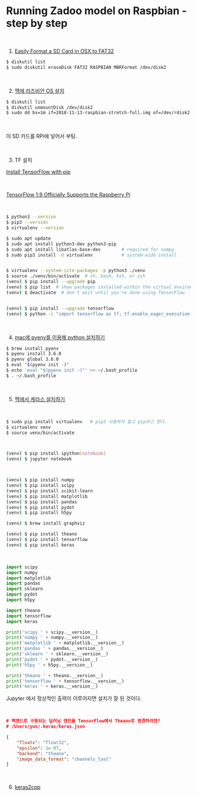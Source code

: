 # Running Zadoo model on Raspbian - step by step

<br>

1) [Easily Format a SD Card in OSX to FAT32](https://www.michaelcrump.net/the-magical-command-to-get-sdcard-formatted-for-fat32/) <br>

```bash
$ diskutil list
$ sudo diskutil eraseDisk FAT32 RASPBIAN MBRFormat /dev/disk2
```

<br>

2) [맥에 라즈비안 OS 설치](https://new93helloworld.tistory.com/238) <br>

```bash
$ diskutil list
$ diskutil unmountDisk /dev/disk2
$ sudo dd bs=1m if=2018-11-13-raspbian-stretch-full.img of=/dev/rdisk2
```

<br>

이 SD 카드를 RPi에 넣어서 부팅.

<br>

3) TF 설치 <br>

[Install TensorFlow with pip ](https://www.tensorflow.org/install/pip)

<br>

[TensorFlow 1.9 Officially Supports the Raspberry Pi](https://medium.com/tensorflow/tensorflow-1-9-officially-supports-the-raspberry-pi-b91669b0aa0)

<br>

```bash
$ python3 --version
$ pip3 --version
$ virtualenv --version

$ sudo apt update
$ sudo apt install python3-dev python3-pip
$ sudo apt install libatlas-base-dev        # required for numpy
$ sudo pip3 install -U virtualenv           # system-wide install


$ virtualenv --system-site-packages -p python3 ./venv
$ source ./venv/bin/activate  # sh, bash, ksh, or zsh
(venv) $ pip install --upgrade pip
(venv) $ pip list  # show packages installed within the virtual environment
(venv) $ deactivate  # don't exit until you're done using TensorFlow


(venv) $ pip install --upgrade tensorflow
(venv) $ python -c "import tensorflow as tf; tf.enable_eager_execution(); print(tf.reduce_sum(tf.random_normal([1000, 1000])))"
```

<br>

4) [mac에 pyenv를 이용해 python 설치하기](https://blog.seotory.com/post/2017/03/install-python-in-mac-using-pyenv)

```bash
$ brew install pyenv
$ pyenv install 3.6.0
$ pyenv global 3.6.0
$ eval "$(pyenv init -)"
$ echo 'eval "$(pyenv init -)"' >> ~/.bash_profile
$ . ~/.bash_profile
```

<br>

5) [맥에서 케라스 설치하기](https://tykimos.github.io/2017/08/07/Keras_Install_on_Mac/)

<br>

```bash
$ sudo pip install virtualenv	# pip3 사용하지 말고 pip라고 한다.
$ virtualenv venv
$ source venv/bin/activate



(venv) $ pip install ipython[notebook]
(venv) $ jupyter notebook



(venv) $ pip install numpy
(venv) $ pip install scipy
(venv) $ pip install scikit-learn
(venv) $ pip install matplotlib
(venv) $ pip install pandas
(venv) $ pip install pydot
(venv) $ pip install h5py 

(venv) $ brew install graphviz

(venv) $ pip install theano
(venv) $ pip install tensorflow
(venv) $ pip install keras

```

<br>

```python
import scipy
import numpy
import matplotlib
import pandas
import sklearn
import pydot
import h5py

import theano
import tensorflow
import keras

print('scipy ' + scipy.__version__)
print('numpy ' + numpy.__version__)
print('matplotlib ' + matplotlib.__version__)
print('pandas ' + pandas.__version__)
print('sklearn ' + sklearn.__version__)
print('pydot ' + pydot.__version__)
print('h5py ' + h5py.__version__)

print('theano ' + theano.__version__)
print('tensorflow ' + tensorflow.__version__)
print('keras ' + keras.__version__)
```

Jupyter 에서 정상적인 출력이 이루어지면 설치가 잘 된 것이다.

<br>

```json
# 백엔드로 구동되는 딥러닝 엔진을 TensorFlow에서 Theano로 변경하려면?
# /Users/yun/.keras/keras.json

{
    "floatx": "float32",
    "epsilon": 1e-07,
    "backend": "theano",
    "image_data_format": "channels_last"
}
```

<br>

6) [keras2cpp](https://github.com/pplonski/keras2cpp)

<br>













